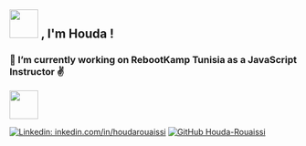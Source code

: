 ##  <img src="https://www.google.com/url?sa=i&url=https%3A%2F%2Fgiphy.com%2Fgifs%2Fcodeit-official-coding-helloworld-codeit-gf675azxNAz2zDQ1vD&psig=AOvVaw03ACdCoNhfBO5QQq4Rk3V4&ust=1610993926986000&source=images&cd=vfe&ved=0CAIQjRxqFwoTCMCf3JrKo-4CFQAAAAAdAAAAABAe" width="50"> , I'm Houda !</h3>

### 🔭 I’m currently working on RebootKamp Tunisia as a JavaScript Instructor ✌️ 
<img src="https://media.giphy.com/media/TfSJ4EZlt6HKUCr7F2/giphy.gif" width="50"> 



[![Linkedin: inkedin.com/in/houdarouaissi](https://img.shields.io/badge/-inkedin.com/in/houdarouaissi-blue?style=flat-square&logo=Linkedin&logoColor=white&link=https://www.linkedin.com/in/inkedin.com/in/houdarouaissi/)](https://www.linkedin.com/in/inkedin.com/in/houdarouaissi/)
[![GitHub Houda-Rouaissi](https://img.shields.io/github/followers/Houda-Rouaissi?label=follow&style=social)](https://github.com/Houda-Rouaissi)

<!--
**Houda-Rouaissi/Houda-Rouaissi** is a ✨ _special_ ✨ repository because its `README.md` (this file) appears on your GitHub profile.

Here are some ideas to get you started:

- 🔭 I’m currently working on ...
- 🌱 I’m currently learning ...
- 👯 I’m looking to collaborate on ...
- 🤔 I’m looking for help with ...
- 💬 Ask me about ...
- 📫 How to reach me: ...
- 😄 Pronouns: ...
- ⚡ Fun fact: ...
-->
